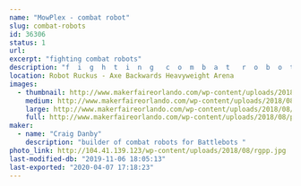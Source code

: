 ```yaml
---
name: "MowPlex - combat robot"
slug: combat-robots
id: 36306
status: 1
url: 
excerpt: "fighting combat robots"
description: "f  i  g  h  t  i  n  g   c  o  m  b  a  t   r  o  b  o  t  s"
location: Robot Ruckus - Axe Backwards Heavyweight Arena
images:
  - thumbnail: http://www.makerfaireorlando.com/wp-content/uploads/2018/08/predator.jpg
    medium: http://www.makerfaireorlando.com/wp-content/uploads/2018/08/predator.jpg
    large: http://www.makerfaireorlando.com/wp-content/uploads/2018/08/predator.jpg
    full: http://www.makerfaireorlando.com/wp-content/uploads/2018/08/predator.jpg
maker:
  - name: "Craig Danby"
    description: "builder of combat robots for Battlebots "
photo_link: http://104.41.139.123/wp-content/uploads/2018/08/rgpp.jpg
last-modified-db: "2019-11-06 18:05:13"
last-exported: "2020-04-07 17:18:23"
---
```

